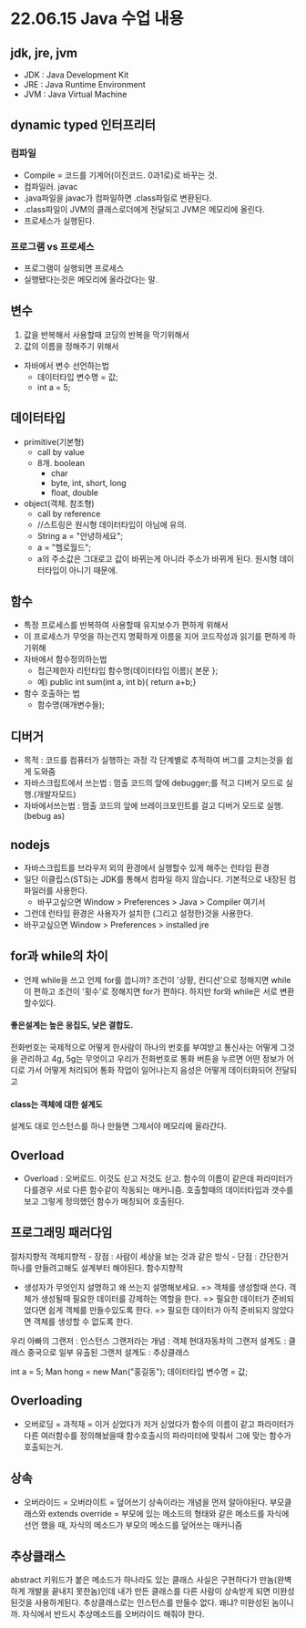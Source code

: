 # 22.06.15 Java 수업 내용

## jdk, jre, jvm

- JDK : Java Development Kit
- JRE : Java Runtime Environment
- JVM : Java Virtual Machine


## dynamic typed 인터프리터

### 컴파일

- Compile = 코드를 기계어(이진코드. 0과1로)로 바꾸는 것.
- 컴파일러. javac
- .java파일을 javac가 컴파일하면 .class파일로 변환된다.
- .class파일이 JVM의 클래스로더에게 전달되고 JVM은 메모리에 올린다.
- 프로세스가 실행된다.



### 프로그램 vs 프로세스

- 프로그램이 실행되면 프로세스
- 실행됐다는것은 메모리에 올라갔다는 말.



## 변수

1. 값을 반복해서 사용할때 코딩의 반복을 막기위해서
2. 값의 이름을 정해주기 위해서
- 자바에서 변수 선언하는법
	- 데이터타입 변수명 = 값;
	- int a = 5;



## 데이터타입

- primitive(기본형)
	- call by value
	- 8개. boolean
		- char
		- byte, int, short, long
		- float, double
- object(객체. 참조형)
	- call by reference
	- //스트링은 원시형 데이터타입이 아님에 유의.
	- String a = "안녕하세요";
	- a = "헬로월드";
	- a의 주소값은 그대로고 값이 바뀌는게 아니라 주소가 바뀌게 된다. 원시형 데이터타입이 아니기 때문에.



## 함수

- 특정 프로세스를 반복하여 사용할때 유지보수가 편하게 위해서
- 이 프로세스가 무엇을 하는건지 명확하게 이름을 지어 코드작성과 읽기를 편하게 하기위해
- 자바에서 함수정의하는법
	- 접근제한자 리턴타입 함수명(데이터타입 이름){ 본문 };
	- 예) public int sum(int a, int b){ return a+b;}
- 함수 호출하는 법
	- 함수명(매개변수들);
		


## 디버거

- 목적 : 코드를 컴퓨터가 실행하는 과정 각 단계별로 추적하여 버그를 고치는것을 쉽게 도와줌
- 자바스크립트에서 쓰는법 : 멈출 코드의 앞에 debugger;를 적고 디버거 모드로 실행.(개발자모드)
- 자바에서쓰는법 : 멈출 코드의 앞에 브레이크포인트를 걸고 디버거 모드로 실행.(bebug as)



## nodejs

- 자바스크립트를 브라우저 외의 환경에서 실행할수 있게 해주는 런타임 환경
- 일단 이클립스(STS)는 JDK를 통해서 컴파일 하지 않습니다. 기본적으로 내장된 컴파일러를 사용한다. 
	- 바꾸고싶으면 Window > Preferences > Java > Compiler 여기서
- 그런데 런타임 환경은 사용자가 설치한 (그리고 설정한)것을 사용한다.
- 바꾸고싶으면 Window > Preferences > installed jre



## for과 while의 차이

- 언제 while을 쓰고 언제 for를 씁니까?
조건이 '상황, 컨디션'으로 정해지면  while이 편하고
조건이 '횟수'로 정해지면 for가 편하다.
하지만 for와 while은 서로 변환할수있다.


#### 좋은설계는 높은 응집도, 낮은 결합도.


전화번호는 국제적으로 어떻게 한사람이 하나의 번호를 부여받고
통신사는 어떻게 그것을 관리하고
4g, 5g는 무엇이고 우리가 전화번호로 통화 버튼을 누르면
어떤 정보가 어디로 가서 
어떻게 처리되어 통화 작업이 일어나는지
음성은 어떻게 데이터화되어 전달되고


#### class는 객체에 대한 설계도

설계도 대로 인스턴스를 하나 만들면 그제서야 메모리에 올라간다.



## Overload

- Overload : 오버로드. 이것도 싣고 저것도 싣고.
함수의 이름이 같은데 파라미터가 다를경우
서로 다른 함수같이 작동되는 매커니즘.
호출할때의 데이터타입과 갯수를 보고 그렇게 정의했던 함수가 매칭되어 호출된다.



## 프로그래밍 패러다임
절차지향적
객체지향적
	- 장점 : 사람이 세상을 보는 것과 같은 방식
	- 단점 : 간단한거 하나를 만들려고해도 설계부터 해야된다.
함수지향적



- 생성자가 무엇인지 설명하고 왜 쓰는지 설명해보세요.
=> 객체를 생성할때 쓴다.
객체가 생성될때 필요한 데이터를 강제하는 역할을 한다.
=> 필요한 데이터가 준비되었다면 쉽게 객체를 만들수있도록 한다.
=> 필요한 데이터가 아직 준비되지 않았다면 객체를 생성할 수 없도록 한다.


우리 아빠의 그랜저 : 인스턴스
그랜저라는 개념 : 객체
현대자동차의 그랜저 설계도 : 클래스
중국으로 일부 유출된 그랜저 설계도 : 추상클래스


int a = 5;
Man hong = new Man("홍길동");
데이터타입 변수명 = 값;



## Overloading
- 오버로딩 = 과적재 = 이거 싣었다가 저거 싣었다가
함수의 이름이 같고 파라미터가 다른 여러함수를 정의해놨을때 
함수호출시의 파라미터에 맞춰서 그에 맞는 함수가 호출되는거.



## 상속
- 오버라이드 = 오버라이트 = 덮어쓰기
상속이라는 개념을 먼저 알아야된다. 부모클래스와 extends
override = 부모에 있는 메소드의 형태와 같은 메소드를 자식에 선언 했을 때, 자식의 메소드가 부모의 메소드를 덮어쓰는 매커니즘

## 추상클래스
abstract 키워드가 붙은 메소드가 하나라도 있는 클래스
사실은 구현하다가 만놈(완벽하게 개발을 끝내지 못한놈)인데 
내가 만든 클래스를 다른 사람이 상속받게 되면 미완성된것을 사용하게된다.
추상클래스로는 인스턴스를 만들수 없다. 왜냐? 미완성된 놈이니까.
자식에서 반드시 추상메소드를 오버라이드 해줘야 한다.